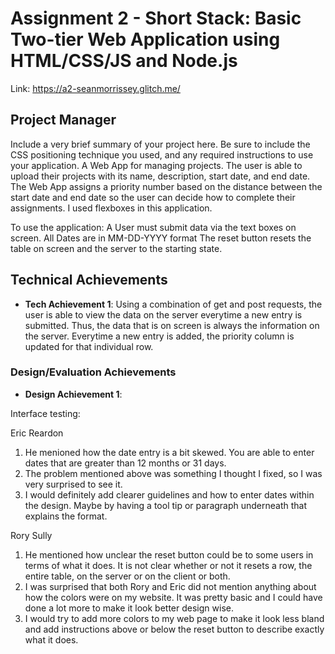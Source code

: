 Assignment 2 - Short Stack: Basic Two-tier Web Application using HTML/CSS/JS and Node.js  
===

Link: https://a2-seanmorrissey.glitch.me/

## Project Manager
Include a very brief summary of your project here. Be sure to include the CSS positioning technique you used, and any required instructions to use your application.
A Web App for managing projects. The user is able to upload their projects with its name, description, start date, and end date. The Web App assigns a priority number based on the distance between the start date and end date so the user can decide how to complete their assignments.
I used flexboxes in this application.

To use the application:
A User must submit data via the text boxes on screen.
All Dates are in MM-DD-YYYY format
The reset button resets the table on screen and the server to the starting state.

## Technical Achievements
- **Tech Achievement 1**: Using a combination of get and post requests, the user is able to view the data on the server everytime a new entry is submitted. Thus, the data that is on screen is always the information on the server. 
Everytime a new entry is added, the priority column is updated for that individual row.

### Design/Evaluation Achievements
- **Design Achievement 1**: 

Interface testing:

Eric Reardon
1. He menioned how the date entry is a bit skewed. You are able to enter dates that are greater than 12 months or 31 days.
2. The problem mentioned above was something I thought I fixed, so I was very surprised to see it.
3. I would definitely add clearer guidelines and how to enter dates within the design. Maybe by having a tool tip or paragraph underneath that explains the format.

Rory Sully
1. He mentioned how unclear the reset button could be to some users in terms of what it does. It is not clear whether or not it resets a row, the entire table, on the server or on the client or both.
2. I was surprised that both Rory and Eric did not mention anything about how the colors were on my website. It was pretty basic and I could have done a lot more to make it look better design wise.
3. I would try to add more colors to my web page to make it look less bland and add instructions above or below the reset button to describe exactly what it does.
